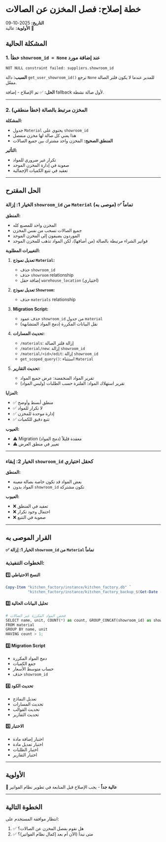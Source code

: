 # خطة إصلاح: فصل المخزن عن الصالات

**التاريخ:** 2025-10-09  
**الأولوية:** عالية 🔴

## المشكلة الحالية

### 1. خطأ `showroom_id = None` عند إضافة مورد
```
NOT NULL constraint failed: suppliers.showroom_id
```
**السبب:** دالة `get_user_showroom_id()` ترجع `None` للمدير عندما لا يكون فلتر الصالة مفعّل.

**الحل:** ✅ تم الإصلاح - إضافة fallback لأول صالة نشطة.

---

### 2. المخزن مرتبط بالصالة (خطأ منطقي)
**المشكلة:**
- جدول `Material` يحتوي على `showroom_id`
- هذا يعني كل صالة لها مخزن منفصل
- **المنطق الصحيح:** المخزن واحد مشترك بين جميع الصالات

**التأثير:**
- تكرار غير ضروري للمواد
- صعوبة في إدارة المخزن الموحد
- تعقيد في تتبع الكميات الإجمالية

---

## الحل المقترح

### الخيار 1: إزالة `showroom_id` من `Material` تماماً ✅ (موصى به)

**المنطق:**
- المخزن واحد للمصنع كله
- جميع الصالات تسحب من نفس المخزن
- الموردون يضيفون إلى المخزن الموحد
- فواتير الشراء مرتبطة بالصالة (من أضافها)، لكن المواد تذهب للمخزن الموحد

**التغييرات المطلوبة:**

1. **تعديل نموذج `Material`:**
   - حذف `showroom_id`
   - حذف `showroom` relationship
   - إضافة حقل `warehouse_location` (اختياري)

2. **تعديل نموذج `Showroom`:**
   - حذف `materials` relationship

3. **Migration Script:**
   - حذف عمود `showroom_id` من جدول `material`
   - نقل البيانات المكررة (دمج المواد المتشابهة)

4. **تحديث المسارات:**
   - `/materials`: إزالة فلتر الصالة
   - `/material/new`: إزالة `showroom_id`
   - `/material/<id>/edit`: إزالة `showroom_id`
   - `get_scoped_query()`: استثناء `Material`

5. **تحديث التقارير:**
   - تقرير المواد المنخفضة: عرض جميع المواد
   - تقرير استهلاك المواد: الفلترة حسب الطلبات (وليس المواد)

**المزايا:**
- ✅ منطق أبسط وأوضح
- ✅ لا تكرار للمواد
- ✅ إدارة موحدة للمخزن
- ✅ تتبع دقيق للكميات

**العيوب:**
- ⚠️ Migration معقدة قليلاً (دمج المواد)
- ⚠️ تغيير في منطق العرض

---

### الخيار 2: إبقاء `showroom_id` كحقل اختياري

**المنطق:**
- بعض المواد قد تكون خاصة بصالة معينة
- المواد بدون `showroom_id` تكون مشتركة

**العيوب:**
- ❌ تعقيد في المنطق
- ❌ احتمال وجود تكرار
- ❌ صعوبة في التتبع

---

## القرار الموصى به

**✅ الخيار 1: إزالة `showroom_id` من `Material` تماماً**

### الخطوات التنفيذية:

#### 1️⃣ النسخ الاحتياطي
```powershell
Copy-Item "kitchen_factory/instance/kitchen_factory.db" `
          "kitchen_factory/instance/kitchen_factory_backup_$(Get-Date -Format 'yyyyMMdd_HHmmss').db"
```

#### 2️⃣ تحليل البيانات الحالية
```python
# فحص المواد المكررة عبر الصالات
SELECT name, unit, COUNT(*) as count, GROUP_CONCAT(showroom_id) as showrooms
FROM material
GROUP BY name, unit
HAVING count > 1;
```

#### 3️⃣ Migration Script
- دمج المواد المكررة
- جمع الكميات
- حساب متوسط الأسعار
- حذف `showroom_id`

#### 4️⃣ تحديث الكود
- تعديل النماذج
- تحديث المسارات
- تحديث القوالب
- تحديث التقارير

#### 5️⃣ الاختبار
- اختبار إضافة مادة
- اختبار تعديل مادة
- اختبار الطلبات
- اختبار التقارير

---

## الأولوية

**🔴 عالية جداً** - يجب الإصلاح قبل المتابعة في تطوير نظام الفواتير

---

## الخطوة التالية

انتظار موافقة المستخدم على:
1. ✅ هل نقوم بفصل المخزن عن الصالات؟
2. ✅ متى نبدأ (الآن أم بعد إكمال نظام الفواتير)؟

